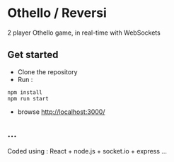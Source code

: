 
# Othello / Reversi
2 player Othello game, in real-time with WebSockets

## Get started
* Clone the repository
* Run :
```
npm install
npm run start
```
* browse [http://localhost:3000/](http://localhost:3000/)


## ...
Coded using : React + node.js + socket.io + express ...
